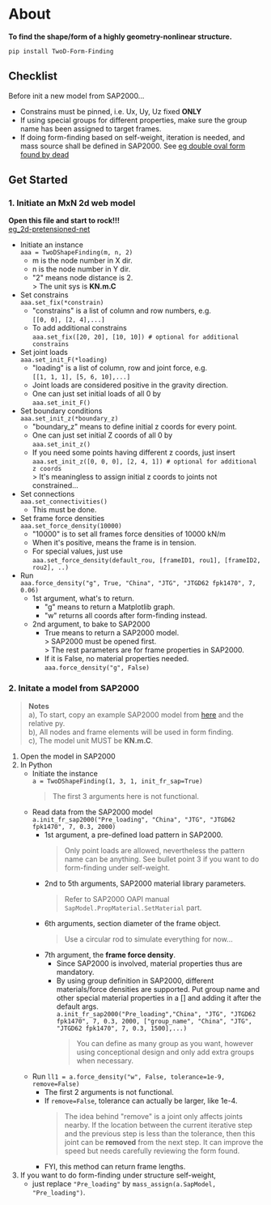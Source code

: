 # About

**To find the shape/form of a highly geometry-nonlinear structure.**  
  
`pip install TwoD-Form-Finding`  

## Checklist

Before init a new model from SAP2000...

- Constrains must be pinned, i.e. Ux, Uy, Uz fixed **ONLY**
- If using special groups for different properties, make sure the group name has been assigned to target frames.
- If doing form-finding based on self-weight, iteration is needed, and mass source shall be defined in SAP2000. See [eg double oval form found by dead](https://github.com/riverinme/Structure_Form_Finding_HH/blob/master/eg_double_oval_form_found%20by%20dead.py)

## Get Started

### 1. Initiate an MxN 2d web model

**Open this file and start to rock!!!**  
[eg_2d-pretensioned-net](https://github.com/riverinme/Structure_Form_Finding_HH/blob/master/eg_2d-pretensioned-net.py)

- Initiate an instance  
`aaa = TwoDShapeFinding(m, n, 2)`  
  - m is the node number in X dir.  
  - n is the node number in Y dir.  
  - "2" means node distance is 2.  
        > The unit sys is **KN.m.C**
- Set constrains  
`aaa.set_fix(*constrain)`  
  - "constrains" is a list of column and row numbers, e.g.  
    `[[0, 0], [2, 4],...]`  
  - To add additional constrains  
    `aaa.set_fix([20, 20], [10, 10]) # optional for additional constrains`  
- Set joint loads  
`aaa.set_init_F(*loading)`  
  - "loading" is a list of column, row and joint force, e.g.  
    `[[1, 1, 1], [5, 6, 10],...]`  
  - Joint loads are considered positive in the gravity direction.  
  - One can just set initial loads of all 0 by  
    `aaa.set_init_F()`  
- Set boundary conditions  
`aaa.set_init_z(*boundary_z)`  
  - "boundary_z" means to define initial z coords for every point.  
  - One can just set initial Z coords of all 0 by  
    `aaa.set_init_z()`  
  - If you need some points having different z coords, just insert  
    `aaa.set_init_z([0, 0, 0], [2, 4, 1]) # optional for additional z coords`  
        > It's meaningless to assign initial z coords to joints not constrained...  
- Set connections  
`aaa.set_connectivities()`  
  - This must be done.  
- Set frame force densities  
`aaa.set_force_density(10000)`  
  - "10000" is to set all frames force densities of 10000 kN/m
  - When it's positive, means the frame is in tension.
  - For special values, just use  
    `aaa.set_force_density(default_rou, [frameID1, rou1], [frameID2, rou2], ..)`  
- Run  
`aaa.force_density("g", True, "China", "JTG", "JTGD62 fpk1470", 7, 0.06)`  
  - 1st argument, what's to return.  
    - "g" means to return a Matplotlib graph.  
    - "w" returns all coords after form-finding instead.  
  - 2nd argument, to bake to SAP2000  
    - True means to return a SAP2000 model.  
            > SAP2000 must be opened first.  
            > The rest parameters are for frame properties in SAP2000.  
    - If it is False, no material properties needed.  
        `aaa.force_density("g", False)`  

### 2. Initate a model from SAP2000

> **Notes**  
> a), To start, copy an example SAP2000 model from [here](https://github.com/riverinme/Structure_Form_Finding_HH/tree/master/SAP%20Models) and the relative py.  
> b), All nodes and frame elements will be used in form finding.  
> c), The model unit MUST be **KN.m.C**.  

1. Open the model in SAP2000
2. In Python
    - Initiate the instance  
    `a = TwoDShapeFinding(1, 3, 1, init_fr_sap=True)`
        > The first 3 arguments here is not functional.  
    - Read data from the SAP2000 model  
    `a.init_fr_sap2000("Pre_loading", "China", "JTG", "JTGD62 fpk1470", 7, 0.3, 2000)`  
        - 1st argument, a pre-defined load pattern in SAP2000.  
            > Only point loads are allowed, nevertheless the pattern name can be anything. See bullet point 3 if you want to do form-finding under self-weight.  
        - 2nd to 5th arguments, SAP2000 material library parameters.  
            > Refer to SAP2000 OAPI manual `SapModel.PropMaterial.SetMaterial` part.  
        - 6th arguments, section diameter of the frame object.  
            > Use a circular rod to simulate everything for now...  
        - 7th argument, the **frame force density**.  
            - Since SAP2000 is involved, material properties thus are mandatory.  
            - By using group definition in SAP2000, different materials/force densities are supported. Put group name and other special material properties in a [] and adding it after the default args.  
            `a.init_fr_sap2000("Pre_loading","China", "JTG", "JTGD62 fpk1470", 7, 0.3, 2000, ["group_name", "China", "JTG", "JTGD62 fpk1470", 7, 0.3, 1500],...)`  
                > You can define as many group as you want, however using conceptional design and only add extra groups when necessary.  
    - Run
    `ll1 = a.force_density("w", False, tolerance=1e-9, remove=False)`  
        - The first 2 arguments is not functional.  
        - If `remove=False`, tolerance can actually be larger, like 1e-4.  
            > The idea behind "remove" is a joint only affects joints nearby. If the location between the current iterative step and the previous step is less than the tolerance, then this joint can be **removed** from the next step. It can improve the speed but needs carefully reviewing the form found.  
        - FYI, this method can return frame lengths.  
3. If you want to do form-finding under structure self-weight,  
    - just replace `"Pre_loading"` by `mass_assign(a.SapModel, "Pre_loading")`.  
